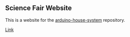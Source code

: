 ## Science Fair Website
This is a website for the [arduino-house-system](https://github.com/XXxZer0xXX/arduino-house-system) repository.

[Link](https://marku5a.github.io/science-website/)
